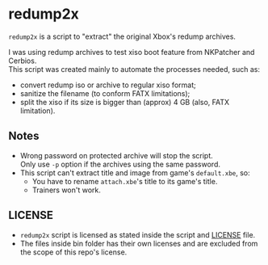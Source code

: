 # redump2x
`redump2x` is a script to "extract" the original Xbox's redump archives.

I was using redump archives to test xiso boot feature from NKPatcher and Cerbios. \
This script was created mainly to automate the processes needed, such as:
- convert redump iso or archive to regular xiso format;
- sanitize the filename (to conform FATX limitations);
- split the xiso if its size is bigger than (approx) 4 GB (also, FATX limitation).

## Notes
- Wrong password on protected archive will stop the script. \
  Only use `-p` option if the archives using the same password.
- This script can't extract title and image from game's `default.xbe`, so:
  - You have to rename `attach.xbe`'s title to its game's title.
  - Trainers won't work.

## LICENSE
- `redump2x` script is licensed as stated inside the script and [LICENSE](LICENSE) file.
- The files inside bin folder has their own licenses and are excluded from the scope of this repo's license.
